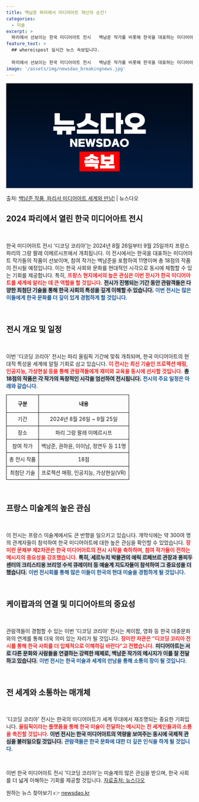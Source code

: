 ```yaml
---
title: 백남준 파리에서 미디어아트 혁신의 순간!
categories:
  - 미술
excerpt: >
  파리에서 선보이는 한국 미디어아트 전시   백남준 작가를 비롯해 한국을 대표하는 미디어아트 작가의 작품이 올…
feature_text: >
  ## whereispost 실시간 뉴스 속보입니다.

  파리에서 선보이는 한국 미디어아트 전시   백남준 작가를 비롯해 한국을 대표하는 미디어아트 작가의 작품이 올…
image: '/assets/img/newsdao_breakingnews.jpg'
---
```


![뉴스다오 속보](/assets/img/newsdao_breakingnews.jpg)

<p>출처: <a href="https://newsdao.kr/5065" rel="dofollow">백남준 작품, 파리서 미디어아트 세계와 만남!</a> | 뉴스다오</p>

<h2 data-ke-size="size26">2024 파리에서 열린 한국 미디어아트 전시</h2>

<p data-ke-size="size16">&nbsp;</p>
한국 미디어아트 전시 '디코딩 코리아'는 2024년 8월 26일부터 9월 25일까지 프랑스 파리의 그랑 팔레 이메르시프에서 개최됩니다. 이 전시에서는 한국을 대표하는 미디어아트 작가들의 작품이 선보이며, 참여 작가는 백남준을 포함하여 11명이며 총 18점의 작품이 전시될 예정입니다. 이는 한국 사회와 문화를 현대적인 시각으로 동시에 체험할 수 있는 기회를 제공합니다. 특히, <b><span style="color: #ee2323;">프랑스 현지에서의 높은 관심은 이번 전시가 한국 미디어아트를 세계에 알리는 데 큰 역할을 할 것입니다.</span></b> <b><span style="background-color: #21538527;">전시가 진행되는 기간 동안 관람객들은 다양한 최첨단 기술을 통해 한국 사회의 특성을 깊게 이해할 수 있습니다.</span></b> <b><span style="color: #1a5490;">이번 전시는 많은 이들에게 한국 문화를 더 깊이 있게 경험하게 할 것입니다.</span></b>

<p data-ke-size="size16">&nbsp;</p>
<h2 data-ke-size="size26">전시 개요 및 일정</h2>

<p data-ke-size="size16">&nbsp;</p>
이번 '디코딩 코리아' 전시는 파리 올림픽 기간에 맞춰 개최되며, 한국 미디어아트의 현대적 특성을 세계에 알릴 기회로 삼고 있습니다. <b><span style="color: #ee2323;">이 전시는 최신 기술인 프로젝션 매핑, 인공지능, 가상현실 등을 통해 관람객들에게 재미와 교육을 동시에 선사할 것입니다.</span></b> <b><span style="background-color: #21538527;">총 18점의 작품은 각 작가의 독창적인 시각을 엄선하여 전시됩니다.</span></b> <b><span style="color: #1a5490;">전시의 주요 일정은 아래와 같습니다.</span></b>

<table style="width: 100%; border-collapse: collapse;">
    <tr>
        <th style="border: 1px solid #000; text-align: center; height: 40px;">구분</th>
        <th style="border: 1px solid #000; text-align: center; height: 40px;">내용</th>
    </tr>
    <tr>
        <td style="border: 1px solid #000; text-align: center; height: 30px;">기간</td>
        <td style="border: 1px solid #000; text-align: center; height: 30px;">2024년 8월 26일 ~ 9월 25일</td>
    </tr>
    <tr>
        <td style="border: 1px solid #000; text-align: center; height: 30px;">장소</td>
        <td style="border: 1px solid #000; text-align: center; height: 30px;">파리 그랑 팔레 이메르시프</td>
    </tr>
    <tr>
        <td style="border: 1px solid #000; text-align: center; height: 30px;">참여 작가</td>
        <td style="border: 1px solid #000; text-align: center; height: 30px;">백남준, 권하윤, 이이남, 정연두 등 11명</td>
    </tr>
    <tr>
        <td style="border: 1px solid #000; text-align: center; height: 30px;">총 전시 작품</td>
        <td style="border: 1px solid #000; text-align: center; height: 30px;">18점</td>
    </tr>
    <tr>
        <td style="border: 1px solid #000; text-align: center; height: 30px;">최첨단 기술</td>
        <td style="border: 1px solid #000; text-align: center; height: 30px;">프로젝션 매핑, 인공지능, 가상현실(VR)</td>
    </tr>
</table>

<p data-ke-size="size16">&nbsp;</p>
<h2 data-ke-size="size26">프랑스 미술계의 높은 관심</h2>

<p data-ke-size="size16">&nbsp;</p>
이 전시는 프랑스 미술계에서도 큰 반향을 일으키고 있습니다. 개막식에는 약 300여 명의 관계자들이 참석하여 한국 미디어아트에 대한 높은 관심을 확인할 수 있었습니다. <b><span style="color: #ee2323;">장미란 문체부 제2차관은 한국 미디어아트의 전시 시작을 축하하며, 참여 작가들이 전하는 메시지의 중요성을 강조했습니다.</span></b> <b><span style="background-color: #21538527;">특히, 세르누치 박물관의 에릭 르페브르 관장과 퐁피두 센터의 크리스티옹 브리엉 수석 큐레이터 등 예술계 지도자들이 참석하여 그 중요성을 더했습니다.</span></b> <b><span style="color: #1a5490;">이번 전시회를 통해 많은 이들이 한국의 현대 미술을 경험하게 될 것입니다.</span></b>

<p data-ke-size="size16">&nbsp;</p>
<h2 data-ke-size="size26">케이팝과의 연결 및 미디어아트의 중요성</h2>

<p data-ke-size="size16">&nbsp;</p>
관람객들이 경험할 수 있는 이번 '디코딩 코리아' 전시는 케이팝, 영화 등 한국 대중문화와의 연계를 통해 더욱 의미 있는 자리가 될 것입니다. <b><span style="color: #ee2323;">장미란 차관은 “디코딩 코리아 전시를 통해 한국 사회를 더 입체적으로 이해하길 바란다”고 전했습니다.</span></b> <b><span style="background-color: #21538527;">미디어아트는 서로 다른 문화와 사람들을 연결하는 강력한 매체로, 백남준 작가의 메시지가 이를 잘 전달하고 있습니다.</span></b> <b><span style="color: #1a5490;">이번 전시는 한국 미술과 세계의 만남을 통해 소통의 장이 될 것입니다.</span></b>

<p data-ke-size="size16">&nbsp;</p>
<h2 data-ke-size="size26">전 세계와 소통하는 매개체</h2>

<p data-ke-size="size16">&nbsp;</p>
'디코딩 코리아' 전시는 한국의 미디어아트가 세계 무대에서 재조명되는 중요한 기회입니다. <b><span style="color: #ee2323;">올림픽이라는 플랫폼을 통해 한국 미술이 전달하는 메시지는 전 세계인들과의 소통을 촉진할 것입니다.</span></b> <b><span style="background-color: #21538527;">이번 전시는 한국 미디어아트의 역량을 보여주는 동시에 국제적 관심을 불러일으킬 것입니다.</span></b> <b><span style="color: #1a5490;">관람객들은 한국 문화에 대한 더 깊은 인식을 하게 될 것입니다.</span></b>

<p data-ke-size="size16">&nbsp;</p>
이번 한국 미디어아트 전시 '디코딩 코리아'는 미술계의 많은 관심을 받으며, 한국 사회를 더 넓게 이해하는 기회를 제공할 것입니다. <a href="https://newsdao.kr/5065">자료출처: 뉴스다오</a> 

원하는 뉴스 찾아보기 👉 <a href="https://newsdao.kr" rel="dofollow">newsdao.kr</a>


